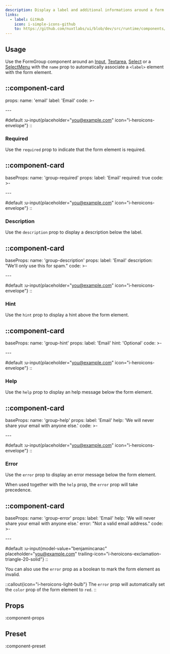 ```yaml
---
description: Display a label and additional informations around a form element.
links:
  - label: GitHub
    icon: i-simple-icons-github
    to: https://github.com/nuxtlabs/ui/blob/dev/src/runtime/components/forms/FormGroup.ts
---
```



## Usage

Use the FormGroup component around an [Input](/forms/input), [Textarea](/forms/textarea), [Select](/forms/select) or a [SelectMenu](/forms/select-menu) with the `name` prop to automatically associate a `<label>` element with the form element.

::component-card
---
props:
  name: 'email'
  label: 'Email'
code: >-

  <UInput placeholder="you@example.com" icon="i-heroicons-envelope" />
---

#default
:u-input{placeholder="you@example.com" icon="i-heroicons-envelope"}
::

### Required

Use the `required` prop to indicate that the form element is required.

::component-card
---
baseProps:
  name: 'group-required'
props:
  label: 'Email'
  required: true
code: >-

  <UInput placeholder="you@example.com" icon="i-heroicons-envelope" />
---

#default
:u-input{placeholder="you@example.com" icon="i-heroicons-envelope"}
::

### Description

Use the `description` prop to display a description below the label.

::component-card
---
baseProps:
  name: 'group-description'
props:
  label: 'Email'
  description: "We'll only use this for spam."
code: >-

  <UInput placeholder="you@example.com" icon="i-heroicons-envelope" />
---

#default
:u-input{placeholder="you@example.com" icon="i-heroicons-envelope"}
::

### Hint

Use the `hint` prop to display a hint above the form element.

::component-card
---
baseProps:
  name: 'group-hint'
props:
  label: 'Email'
  hint: 'Optional'
code: >-

  <UInput placeholder="you@example.com" icon="i-heroicons-envelope" />
---

#default
:u-input{placeholder="you@example.com" icon="i-heroicons-envelope"}
::

### Help

Use the `help` prop to display an help message below the form element.

::component-card
---
baseProps:
  name: 'group-help'
props:
  label: 'Email'
  help: 'We will never share your email with anyone else.'
code: >-

  <UInput placeholder="you@example.com" icon="i-heroicons-envelope" />
---

#default
:u-input{placeholder="you@example.com" icon="i-heroicons-envelope"}
::

### Error

Use the `error` prop to display an error message below the form element.

When used together with the `help` prop, the `error` prop will take precedence.

::component-card
---
baseProps:
  name: 'group-error'
props:
  label: 'Email'
  help: 'We will never share your email with anyone else.'
  error: "Not a valid email address."
code: >-

  <UInput placeholder="you@example.com" trailing-icon="i-heroicons-exclamation-triangle-20-solid" />
---

#default
:u-input{model-value="benjamincanac" placeholder="you@example.com" trailing-icon="i-heroicons-exclamation-triangle-20-solid"}
::

You can also use the `error` prop as a boolean to mark the form element as invalid.

::callout{icon="i-heroicons-light-bulb"}
  The `error` prop will automatically set the `color` prop of the form element to `red`.
::

## Props

:component-props

## Preset

:component-preset

